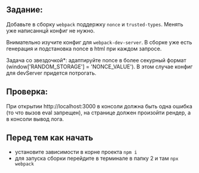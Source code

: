 ## Задание:

Добавьте в сборку `webpack` поддержку `nonce` и `trusted-types`. Менять уже написаннцй конфиг не нужно.

Внимательно изучите конфиг для `webpack-dev-server`. В сборке уже есть генерация и подстановка nonce в html при каждом запросе.

Задача со звездочкой*: адаптируйте nonce в более секурный формат (window['RANDOM_STORAGE'] = 'NONCE_VALUE'). В этом случае конфиг для devServer придется потрогать.

## Проверка:

При открытии http://localhost:3000 в консоли должна быть одна ошибка (то что вызов eval запрещен), на странице должен произойти рендер, а в консоли вывод лога.

## Перед тем как начать

- установите зависимости в корне проекта `npm i`
- для запуска сборки перейдите в терминале в папку 2 и там `npx webpack`
